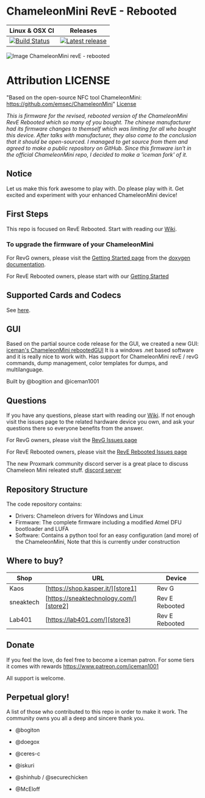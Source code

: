 ChameleonMini RevE - Rebooted
=============================
| Linux & OSX CI     | Releases       |
| ------------------- |:-------------------:|
| [![Build Status](https://travis-ci.org/iceman1001/ChameleonMini-rebooted.svg?branch=master)](https://travis-ci.org/iceman1001/ChameleonMini-rebooted) | [![Latest release](https://img.shields.io/github/release/iceman1001/ChameleonMini-rebooted.svg)](https://github.com/iceman1001/ChameleonMini-rebooted/releases/latest) |

![Image ChameleonMini revE - rebooted](http://www.icedev.se/chameleon_mini_revE/miniRevE.jpg)

# Attribution LICENSE
"Based on the open-source NFC tool ChameleonMini: https://github.com/emsec/ChameleonMini" [License](https://github.com/iceman1001/ChameleonMini-rebooted/blob/master/LICENSE.txt)

*This is firmware for the revised, rebooted version of the ChameleonMini RevE Rebooted which so many of you bought.
The chinese manufacturer had its firmware changes to themself which was limiting for all who bought this device.
After talks with manufacturer, they also came to the conclusion that it should be open-sourced.  I managed to get source from them and agreed to make a public repository on GitHub.
Since this firmware isn't in the official ChameleonMini repo,  I decided to make a 'iceman fork' of it.*

## Notice
Let us make this fork awesome to play with. Do please play with it. Get excited and experiment with your enhanced ChameleonMini device!

## First Steps
This repo is focused on RevE Rebooted. Start with reading our [Wiki](https://github.com/iceman1001/ChameleonMini-rebooted/wiki).

### To upgrade the firmware of your ChameleonMini

For RevG owners, please visit the [Getting Started page](https://rawgit.com/emsec/ChameleonMini/master/Doc/Doxygen/html/_page__getting_started.html) from the [doxygen documentation](https://rawgit.com/emsec/ChameleonMini/master/Doc/Doxygen/html/index.html).

For RevE Rebooted owners, please start with our [Getting Started](https://github.com/iceman1001/ChameleonMini-rebooted/wiki/Getting-started)

## Supported Cards and Codecs
See [here](https://github.com/emsec/ChameleonMini/wiki/Supported-Cards-and--Codecs).

## GUI
Based on the partial source code release for the GUI, we created a new GUI: [iceman's ChameleonMini rebootedGUI](https://github.com/iceman1001/ChameleonMini-rebootedGUI)
It is a windows .net based software and it is really nice to work with.
Has support for ChameleonMini revE / revG commands, dump management, color templates for dumps, and multilanguage.

Built by @bogition and @iceman1001

## Questions
If you have any questions, please start with reading our [Wiki](https://github.com/iceman1001/ChameleonMini-rebooted/wiki).
If not enough visit the issues page to the related hardware device you own, and ask your questions there so everyone benefits from the answer.

For RevG owners, please visit the [RevG Issues page](https://github.com/emsec/ChameleonMini/issues)

For RevE Rebooted owners, please visit the [RevE Rebooted Issues page](https://github.com/iceman1001/ChameleonMini-rebooted/issues)

The new Proxmark community discord server is a great place to discuss Chameleon Mini releated stuff. [discord server](https://discord.gg/zjxc8ZB)

## Repository Structure
The code repository contains:
* Drivers: Chameleon drivers for Windows and Linux
* Firmware: The complete firmware including a modified Atmel DFU bootloader and LUFA
* Software: Contains a python tool for an easy configuration (and more) of the ChameleonMini, Note that this is currently under construction

## Where to buy?
| Shop | URL | Device |
| ------ | ------ | ------ |
| Kaos | [https://shop.kasper.it/][store1] | Rev G |
| sneaktech | [https://sneaktechnology.com/][store2] | Rev E Rebooted |
| Lab401 | [https://lab401.com/][store3] | Rev E Rebooted |

## Donate
If you feel the love,  do feel free to become a iceman patron. For some tiers it comes with rewards https://www.patreon.com/iceman1001

All support is welcome.


## Perpetual glory!
A list of those who contributed to this repo in order to make it work. The community owns you all a deep and sincere thank you.
-  @bogiton
-  @doegox
-  @ceres-c
-  @iskuri
-  @shinhub / @securechicken
-  @McEloff

   [store1]: <https://shop.kasper.it/>
   [store2]: <https://sneaktechnology.com/>
   [store3]: <https://lab401.com/>

